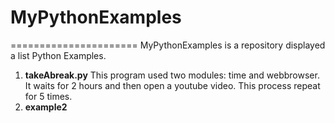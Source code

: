 # MyPythonExamples
======================
MyPythonExamples is a repository displayed  a list Python Examples.
1. **takeAbreak.py**  This program used two modules: time and webbrowser. It waits for 2 hours and then open a 
youtube video. This process repeat for 5 times. 
2. **example2**
 
